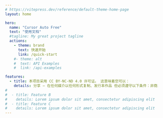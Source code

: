 ```yaml
---
# https://vitepress.dev/reference/default-theme-home-page
layout: home

hero:
  name: "Cursor Auto Free"
  text: "使用文档"
  #tagline: My great project tagline
  actions:
    - theme: brand
      text: 快速开始
      link: /quick-start
    #- theme: alt
    #  text: API Examples
    #  link: /api-examples

features:
  - title: 本项目采用 CC BY-NC-ND 4.0 许可证。 这意味着您可以：
    details: 分享 — 在任何媒介以任何形式复制、发行本作品 但必须遵守以下条件：非商业性使用 — 您不得将本作品用于商业目的
#  
#  - title: Feature B
#    details: Lorem ipsum dolor sit amet, consectetur adipiscing elit
#  - title: Feature C
#    details: Lorem ipsum dolor sit amet, consectetur adipiscing elit
---
```


